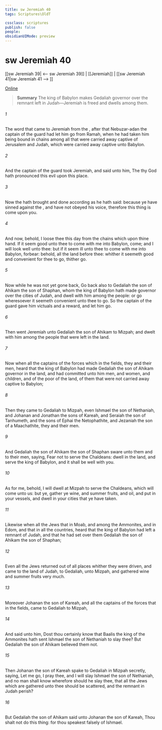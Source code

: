 ```yaml
---
title: sw Jeremiah 40
tags: Scriptures\OldT

cssclass: scriptures
publish: false
people:
obsidianUIMode: preview
---
```


# sw Jeremiah 40
[[sw Jeremiah 39| <-- sw Jeremiah 39]] | [[Jeremiah]] | [[sw Jeremiah 41|sw Jeremiah 41 --> ]]

[Online](https://churchofjesuschrist.org/study/scriptures/ot/jer/40?lang=eng)

> __Summary__
The king of Babylon makes Gedaliah governor over the remnant left in Judah—Jeremiah is freed and dwells among them.

###### 1 
The word that came to Jeremiah from the , after that Nebuzar-adan the captain of the guard had let him go from Ramah, when he had taken him being bound in chains among all that were carried away captive of Jerusalem and Judah, which were carried away captive unto Babylon.

###### 2 
And the captain of the guard took Jeremiah, and said unto him, The  thy God hath pronounced this evil upon this place.

###### 3 
Now the  hath brought  and done according as he hath said: because ye have sinned against the , and have not obeyed his voice, therefore this thing is come upon you.

###### 4 
And now, behold, I loose thee this day from the chains which  upon thine hand. If it seem good unto thee to come with me into Babylon, come; and I will look well unto thee: but if it seem ill unto thee to come with me into Babylon, forbear: behold, all the land  before thee: whither it seemeth good and convenient for thee to go, thither go.

###### 5 
Now while he was not yet gone back,  Go back also to Gedaliah the son of Ahikam the son of Shaphan, whom the king of Babylon hath made governor over the cities of Judah, and dwell with him among the people: or go wheresoever it seemeth convenient unto thee to go. So the captain of the guard gave him victuals and a reward, and let him go.

###### 6 
Then went Jeremiah unto Gedaliah the son of Ahikam to Mizpah; and dwelt with him among the people that were left in the land.

###### 7 
Now when all the captains of the forces which  in the fields,  they and their men, heard that the king of Babylon had made Gedaliah the son of Ahikam governor in the land, and had committed unto him men, and women, and children, and of the poor of the land, of them that were not carried away captive to Babylon;

###### 8 
Then they came to Gedaliah to Mizpah, even Ishmael the son of Nethaniah, and Johanan and Jonathan the sons of Kareah, and Seraiah the son of Tanhumeth, and the sons of Ephai the Netophathite, and Jezaniah the son of a Maachathite, they and their men.

###### 9 
And Gedaliah the son of Ahikam the son of Shaphan sware unto them and to their men, saying, Fear not to serve the Chaldeans: dwell in the land, and serve the king of Babylon, and it shall be well with you.

###### 10 
As for me, behold, I will dwell at Mizpah to serve the Chaldeans, which will come unto us: but ye, gather ye wine, and summer fruits, and oil, and put  in your vessels, and dwell in your cities that ye have taken.

###### 11 
Likewise when all the Jews that  in Moab, and among the Ammonites, and in Edom, and that  in all the countries, heard that the king of Babylon had left a remnant of Judah, and that he had set over them Gedaliah the son of Ahikam the son of Shaphan;

###### 12 
Even all the Jews returned out of all places whither they were driven, and came to the land of Judah, to Gedaliah, unto Mizpah, and gathered wine and summer fruits very much.

###### 13 
Moreover Johanan the son of Kareah, and all the captains of the forces that  in the fields, came to Gedaliah to Mizpah,

###### 14 
And said unto him, Dost thou certainly know that Baalis the king of the Ammonites hath sent Ishmael the son of Nethaniah to slay thee? But Gedaliah the son of Ahikam believed them not.

###### 15 
Then Johanan the son of Kareah spake to Gedaliah in Mizpah secretly, saying, Let me go, I pray thee, and I will slay Ishmael the son of Nethaniah, and no man shall know  wherefore should he slay thee, that all the Jews which are gathered unto thee should be scattered, and the remnant in Judah perish?

###### 16 
But Gedaliah the son of Ahikam said unto Johanan the son of Kareah, Thou shalt not do this thing: for thou speakest falsely of Ishmael.

